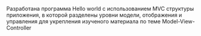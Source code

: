 Разработана программа Hello world с использованием MVC структуры приложения, в  которой разделены уровни модели, отображения и управления
для укрепления изученого материала по теме Model-View-Controller
